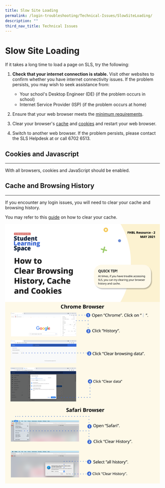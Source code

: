```yaml
---
title: Slow Site Loading
permalink: /login-troubleshooting/Technical-Issues/SlowSiteLoading/
description: ""
third_nav_title: Technical Issues
---
```

Slow Site Loading
=================

  
 If it takes a long time to load a page on SLS, try the following:

1. **Check that your internet connection is stable.** Visit other websites to confirm whether you have internet connectivity issues. If the problem persists, you may wish to seek assistance from:
    
    
    - Your school's Desktop Engineer (DE) (if the problem occurs in school)
    - Internet Service Provider (ISP) (if the problem occurs at home)
2. Ensure that your web browser meets the [minimum requirements](/login-troubleshooting/Technical-Issues/OSBrowserRequirements/).
3. Clear your browser's [cache](https://www.wikihow.com/Clear-Your-Browser%27s-Cache) and [cookies](https://www.wikihow.com/Clear-Your-Browser%27s-Cookies) and restart your web browser.
4. Switch to another web browser.
If the problem persists, please contact the SLS Helpdesk at  or call 6702 6513.

 
   
  Cookies and Javascript
----------------------

---

 With all browsers, cookies and JavaScript should be enabled.

    
 Cache and Browsing History
--------------------------

---

 If you encounter any login issues, you will need to clear your cache and browsing history.

You may refer to this [guide](images/Media/5Troubleshooting/Clear-Cache.pdf) on how to clear your cache.

<a href="images/Media/5Troubleshooting/Clear-Cache.pdf" target="\_blank"><img src="/images/Media/5Troubleshooting/Clear-Cache.png"></a>